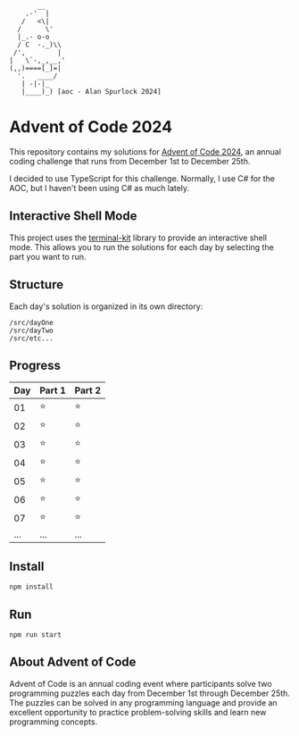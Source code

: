 ```
       __
    .-'  |
   /   <\|
  /      \'
  |_.- o-o
  / C  -._)\\
 /',        |
|   \`-,_,__,'
(,,)====[_]=|
  '.   ____/
   | -|-|_
   |____)_) [aoc - Alan Spurlock 2024]
```

# Advent of Code 2024

This repository contains my solutions for [Advent of Code 2024](https://adventofcode.com/2024), an annual coding challenge that runs from December 1st to December 25th.

I decided to use TypeScript for this challenge. Normally, I use C# for the AOC, but I haven't been using C# as much lately.

## Interactive Shell Mode

This project uses the [terminal-kit](https://github.com/cronvel/terminal-kit) library to provide an interactive shell mode. This allows you to run the solutions for each day by selecting the part you want to run.

## Structure

Each day's solution is organized in its own directory:

```
/src/dayOne
/src/dayTwo
/src/etc...
```

## Progress

| Day | Part 1 | Part 2 |
| --- | ------ | ------ |
| 01  | ⭐     | ⭐     |
| 02  | ⭐     | ⭐     |
| 03  | ⭐     | ⭐     |
| 04  | ⭐     | ⭐     |
| 05  | ⭐     | ⭐     |
| 06  | ⭐     | ⭐     |
| 07  | ⭐     | ⭐     |
| ... | ...    | ...    |

## Install

```
npm install
```

## Run

```
npm run start
```

## About Advent of Code

Advent of Code is an annual coding event where participants solve two programming puzzles each day from December 1st through December 25th. The puzzles can be solved in any programming language and provide an excellent opportunity to practice problem-solving skills and learn new programming concepts.
